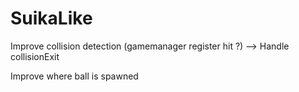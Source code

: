 # SuikaLike

Improve collision detection (gamemanager register hit ?)
  --> Handle collisionExit

Improve where ball is spawned
